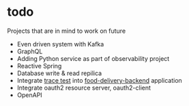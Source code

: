 # todo
Projects that are in mind to work on future

- Even driven system with Kafka
- GraphQL
- Adding Python service as part of observability project
- Reactive Spring
- Database write & read repilica
- Integrate [trace test](https://tracetest.io) into [food-delivery-backend](https://github.com/kcsurapaneni/food-delivery-backend) application
- Integrate oauth2 resource server, oauth2-client
- OpenAPI
